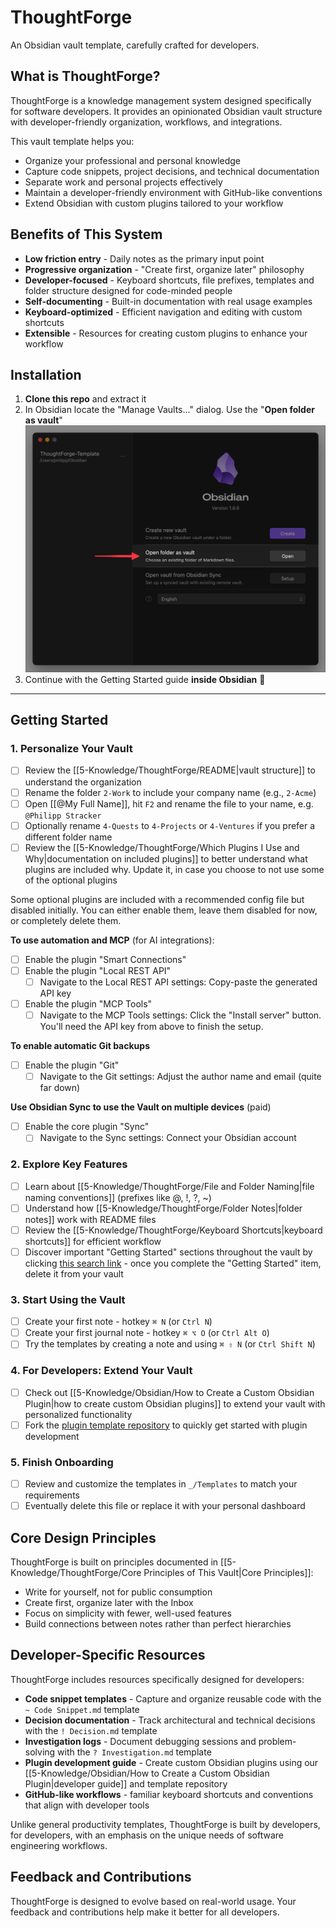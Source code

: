 # ThoughtForge

An Obsidian vault template, carefully crafted for developers.

## What is ThoughtForge?

ThoughtForge is a knowledge management system designed specifically for software developers. It provides an opinionated Obsidian vault structure with developer-friendly organization, workflows, and integrations.

This vault template helps you:

- Organize your professional and personal knowledge
- Capture code snippets, project decisions, and technical documentation
- Separate work and personal projects effectively
- Maintain a developer-friendly environment with GitHub-like conventions
- Extend Obsidian with custom plugins tailored to your workflow

## Benefits of This System

- **Low friction entry** - Daily notes as the primary input point
- **Progressive organization** - "Create first, organize later" philosophy
- **Developer-focused** - Keyboard shortcuts, file prefixes, templates and folder structure designed for code-minded people
- **Self-documenting** - Built-in documentation with real usage examples
- **Keyboard-optimized** - Efficient navigation and editing with custom shortcuts
- **Extensible** - Resources for creating custom plugins to enhance your workflow

## Installation

1. **Clone this repo** and extract it
2. In Obsidian locate the "Manage Vaults..." dialog. Use the "**Open folder as vault**" <img src="getting started - open vault.png" width="600" />
3. Continue with the Getting Started guide **inside Obsidian** 🎉

---

## Getting Started

### 1. Personalize Your Vault

- [ ] Review the [[5-Knowledge/ThoughtForge/README|vault structure]] to understand the organization
- [ ] Rename the folder `2-Work` to include your company name (e.g., `2-Acme`)
- [ ] Open [[@My Full Name]], hit `F2` and rename the file to your name, e.g. `@Philipp Stracker`
- [ ] Optionally rename `4-Quests` to `4-Projects` or `4-Ventures` if you prefer a different folder name
- [ ] Review the [[5-Knowledge/ThoughtForge/Which Plugins I Use and Why|documentation on included plugins]] to better understand what plugins are included why. Update it, in case you choose to not use some of the optional plugins

Some optional plugins are included with a recommended config file but disabled initially. You can either enable them, leave them disabled for now, or completely delete them.

**To use automation and MCP** (for AI integrations):

- [ ] Enable the plugin "Smart Connections"
- [ ] Enable the plugin "Local REST API"
	- [ ] Navigate to the Local REST API settings: Copy-paste the generated API key
- [ ] Enable the plugin "MCP Tools"
	- [ ] Navigate to the MCP Tools settings: Click the "Install server" button. You'll need the API key from above to finish the setup.

**To enable automatic Git backups**

- [ ] Enable the plugin "Git"
	- [ ] Navigate to the Git settings: Adjust the author name and email (quite far down)

**Use Obsidian Sync to use the Vault on multiple devices** (paid)

- [ ] Enable the core plugin "Sync"
	- [ ] Navigate to the Sync settings: Connect your Obsidian account

### 2. Explore Key Features

- [ ] Learn about [[5-Knowledge/ThoughtForge/File and Folder Naming|file naming conventions]] (prefixes like @, !, ?, ~)
- [ ] Understand how [[5-Knowledge/ThoughtForge/Folder Notes|folder notes]] work with README files
- [ ] Review the [[5-Knowledge/ThoughtForge/Keyboard Shortcuts|keyboard shortcuts]] for efficient workflow
- [ ] Discover important "Getting Started" sections throughout the vault by clicking [this search link](obsidian://search?query="Getting%20Started"%20-path:"/README.md") - once you complete the "Getting Started" item, delete it from your vault

### 3. Start Using the Vault

- [ ] Create your first note - hotkey `⌘ N` (or `Ctrl N`)
- [ ] Create your first journal note - hotkey `⌘ ⌥ O` (or `Ctrl Alt O`)
- [ ] Try the templates by creating a note and using `⌘ ⇧ N` (or `Ctrl Shift N`)

### 4. For Developers: Extend Your Vault

- [ ] Check out [[5-Knowledge/Obsidian/How to Create a Custom Obsidian Plugin|how to create custom Obsidian plugins]] to extend your vault with personalized functionality
- [ ] Fork the [plugin template repository](https://github.com/stracker-phil/obsidian-plugin-template) to quickly get started with plugin development

### 5. Finish Onboarding

- [ ] Review and customize the templates in `_/Templates` to match your requirements
- [ ] Eventually delete this file or replace it with your personal dashboard

## Core Design Principles

ThoughtForge is built on principles documented in [[5-Knowledge/ThoughtForge/Core Principles of This Vault|Core Principles]]:

- Write for yourself, not for public consumption
- Create first, organize later with the Inbox
- Focus on simplicity with fewer, well-used features
- Build connections between notes rather than perfect hierarchies

## Developer-Specific Resources

ThoughtForge includes resources specifically designed for developers:

- **Code snippet templates** - Capture and organize reusable code with the `~ Code Snippet.md` template
- **Decision documentation** - Track architectural and technical decisions with the `! Decision.md` template
- **Investigation logs** - Document debugging sessions and problem-solving with the `? Investigation.md` template
- **Plugin development guide** - Create custom Obsidian plugins using our [[5-Knowledge/Obsidian/How to Create a Custom Obsidian Plugin|developer guide]] and template repository
- **GitHub-like workflows** - familiar keyboard shortcuts and conventions that align with developer tools

Unlike general productivity templates, ThoughtForge is built by developers, for developers, with an emphasis on the unique needs of software engineering workflows.

## Feedback and Contributions

ThoughtForge is designed to evolve based on real-world usage. Your feedback and contributions help make it better for all developers.
